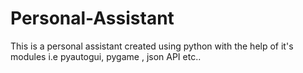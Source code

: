 # Personal-Assistant
This is a personal assistant created using python with the help of it's modules i.e pyautogui, pygame , json API etc..
